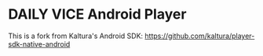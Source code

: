 # DAILY VICE Android Player

This is a fork from Kaltura's Android SDK: https://github.com/kaltura/player-sdk-native-android
